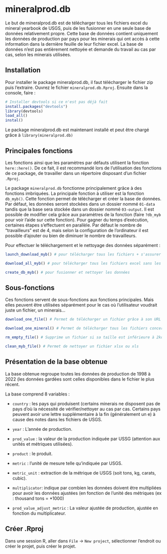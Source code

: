 
<!-- README.md is generated from README.Rmd. Please edit that file -->

# mineralprod.db

<!-- badges: start -->
<!-- badges: end -->

Le but de mineralprod.db est de télécharger tous les fichiers excel du
mineral yearbook de USGS, puis de les fusionner en une seule base de
données relativement propre. Cette base de données contient uniquement
les données de production par pays pour les minerais qui ont accès à
cette information dans la dernière feuille de leur fichier excel. La
base de données n’est pas entièrement nettoyée et demande du travail au
cas par cas, selon les minerais utilisées.

## Installation

Pour installer le package mineralprod.db, il faut télécharger le fichier
zip puis l’extraire. Ouvrez le fichier `mineralprod.db.Rproj`. Ensuite
dans la console, faire :

``` r
# Installer devtools si ce n'est pas déjà fait
install.packages("devtools")
library(devtools)
load_all()
instal()
```

Le package mineralprod.db est maintenant installé et peut être chargé
grâce à `library(mineralprod.db)`

## Principales fonctions

Les fonctions ainsi que les paramètres par défauts utilisent la fonction
`here::here()`. De ce fait, il est recommandé lors de l’utilisation des
fonctions de ce package, de travailler dans un répertoire disposant d’un
fichier `.Rproj`.

Le package `mineralprod.db` fonctionne principalement grâce à des
fonctions imbriquées. La principale fonction à utiliser est la fonction
`db_myb()`. Cette fonction permet de télécharger et créer la base de
données. Par défaut, les données seront stockées dans un dossier nommé
`01-data` tandis que la base sera stockée dans un dossier nommé
`03-output`. Il est possible de modifier cela grâce aux paramètres de la
fonction (faire `?db_myb` pour voir l’aide sur cette fonction). Pour
gagner du temps d’exécution, certaines étapes s’effectuent en parallèle.
Par défaut le nombre de “travailleurs” est de 4, mais selon la
configuration de l’ordinateur il est possible d’ajouter ou bien de
diminuer le nombre de travailleurs.

Pour effectuer le téléchargement et le nettoyage des données séparément
:

``` r
launch_download_myb() # pour télécharger tous les fichiers + s'assurer de la bonne exécution du processus en enregistrant les messages d'erreurs potentiels (nottament en cas de lien défectueux ou de fichiers corrompus)

download_all_myb() # pour télécharger tous les fichiers excel sans les précautions précédemment indiquées

create_db_myb() # pour fusionner et nettoyer les données
```

## Sous-fonctions

Ces fonctions servent de sous-fonctions aux fonctions principales. Mais
elles peuvent être utilisées séparément pour le cas où l’utilisateur
voudrait juste un fichier, un minerais…

``` r
download_one_file() # Permet de télécharger un fichier grâce à son URL

download_one_mineral() # Permet de télécharger tous les fichiers concernant un minerais

rm_empty_file() # Supprime un fichier si sa taille est inférieure à 2ko

clean_myb_file() # Permet de nettoyer un fichier xlsx ou xls
```

## Présentation de la base obtenue

La base obtenue regroupe toutes les données de production de 1998 à 2022
(les données gardées sont celles disponibles dans le fichier le plus
récent.

La base comprend 8 variables :

- `country` : les pays qui produisent (certains minerais ne disposent
  pas de pays d’où la nécessité de vérifier/nettoyer au cas par cas.
  Certains pays peuvent avoir une lettre supplémentaire à la fin
  (généralement un e) à cause des notes dans les fichiers de USGS.

- `year` : L’année de production.

- `prod_value` : la valeur de la production indiquée par USSG (attention
  aux unités et métriques utilisées).

- `product` : le produit.

- `metric` : l’unité de mesure telle qu’indiquée par USGS.

- `metric_unit` : extraction de la métrique de USGS (soit tons, kg,
  carats, cubic).

- `multiplicator`: indique par combien les données doivent être
  multipliées pour avoir les données ajustées (en fonction de l’unité
  des métriques (ex : thousand tons = \*1000)

- `prod_value_adjust_metric` : La valeur ajustée de production, ajustée
  en fonction du multiplicateur.

## Créer .Rproj

Dans une session R, aller dans `File` -\> `New project`, sélectionner
l’endroit ou créer le projet, puis créer le projet.
